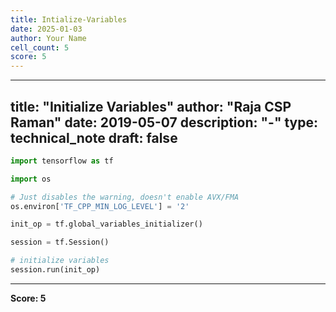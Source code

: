 ```yaml
---
title: Intialize-Variables
date: 2025-01-03
author: Your Name
cell_count: 5
score: 5
---
```


---
title: "Initialize Variables"
author: "Raja CSP Raman"
date: 2019-05-07
description: "-"
type: technical_note
draft: false
---

```python
import tensorflow as tf

import os

# Just disables the warning, doesn't enable AVX/FMA
os.environ['TF_CPP_MIN_LOG_LEVEL'] = '2'
```


```python
init_op = tf.global_variables_initializer()
```


```python
session = tf.Session()
```


```python
# initialize variables
session.run(init_op)
```


---
**Score: 5**